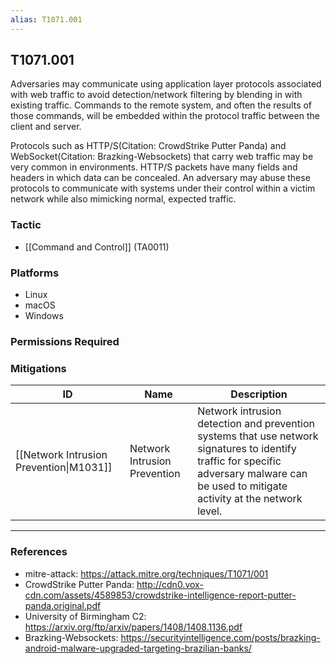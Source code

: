 ```yaml
---
alias: T1071.001
---
```


## T1071.001

Adversaries may communicate using application layer protocols associated with web traffic to avoid detection/network filtering by blending in with existing traffic. Commands to the remote system, and often the results of those commands, will be embedded within the protocol traffic between the client and server. 

Protocols such as HTTP/S(Citation: CrowdStrike Putter Panda) and WebSocket(Citation: Brazking-Websockets) that carry web traffic may be very common in environments. HTTP/S packets have many fields and headers in which data can be concealed. An adversary may abuse these protocols to communicate with systems under their control within a victim network while also mimicking normal, expected traffic. 


### Tactic
- [[Command and Control]] (TA0011)

### Platforms
- Linux
- macOS
- Windows

### Permissions Required

### Mitigations

| ID | Name | Description |
| --- | --- | --- |
| [[Network Intrusion Prevention\|M1031]] | Network Intrusion Prevention | Network intrusion detection and prevention systems that use network signatures to identify traffic for specific adversary malware can be used to mitigate activity at the network level.  |


---
### References

- mitre-attack: https://attack.mitre.org/techniques/T1071/001
- CrowdStrike Putter Panda: http://cdn0.vox-cdn.com/assets/4589853/crowdstrike-intelligence-report-putter-panda.original.pdf
- University of Birmingham C2: https://arxiv.org/ftp/arxiv/papers/1408/1408.1136.pdf
- Brazking-Websockets: https://securityintelligence.com/posts/brazking-android-malware-upgraded-targeting-brazilian-banks/
